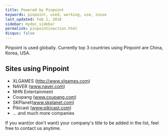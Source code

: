 ```yaml
---
title: Powered by Pinpoint
keywords: pinpoint, used, working, use, inuse
last_updated: Feb 1, 2018
sidebar: mydoc_sidebar
permalink: pinpointinaction.html
disqus: false
---
```


Pinpoint is used globally. Currently top 3 countries using Pinpoint are China, Korea, USA.

## Sites using Pinpoint

* XLGAMES (http://www.xlgames.com)
* NAVER (www.naver.com)
* NHN Entertainment 
* Coupang (www.coupang.com)
* SKPlanet(www.skplanet.com)
* Pikicast (www.pikicast.com)
* ... and much more companies

If you want(or don't want) your company's title to be added in the list, feel free to contact us anytime. 